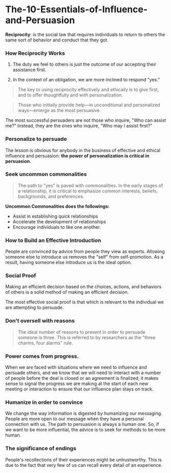 # The-10-Essentials-of-Influence-and-Persuasion

**Reciprocity**: is the social law that requires individuals to return to others the same sort of behavior and conduct that they got.

### How Reciprocity Works

1. The duty we feel to others is just the outcome of our accepting their assistance first.

2. In the context of an obligation, we are more inclined to respond "yes."

> The key to using reciprocity effectively and ethically is to give first, and to offer thoughtfully and with personalization.

> Those who initially provide help—in unconditional and personalized ways—emerge as the most persuasive.

The most successful persuaders are not those who inquire, "Who can assist me?" Instead, they are the ones who inquire, "Who may I assist first?"

### Personalize to persuade 

The lesson is obvious for anybody in the business of effective and ethical influence and persuasion: **the power of personalization is critical in persuasion**.

### Seek uncommon commonalities

> The path to "yes" is paved with commonalities. In the early stages of a relationship, it is critical to emphasize common interests, beliefs, backgrounds, and preferences.

**Uncommon Commonalities does the followings:**
  
  - Assist in establishing quick relationships
  - Accelerate the development of relationships
  - Encourage individuals to like one another.

### How to Build an Effective Introduction 

People are convinced by advice from people they view as experts. Allowing someone else to introduce us removes the "self" from self-promotion. As a result, having someone else introduce us is the ideal option.

### Social Proof

Making an efficient decision based on the choices, actions, and behaviors of others is a solid method of making an efficient decision.

The most effective social proof is that which is relevant to the individual we are attempting to persuade.

### Don't oversell with reasons

> The ideal number of reasons to present in order to persuade someone is three. This is referred to by researchers as the "three charms, four alarms" rule.

### Power comes from progress.

When we are faced with situations where we need to influence and persuade others, and we know that we will need to interact with a number of people before the deal is closed or an agreement is finalized, it makes sense to signal the progress we are making at the start of each new meeting or interaction to ensure that our influence plan stays on track.

### Humanize in order to convince

We change the way information is digested by humanizing our messaging. People are more open to our message when they have a personal connection with us. The path to persuasion is always a human one. So, if we want to be more influential, the advice is to seek for methods to be more human.

### The significance of endings

People's recollections of their experiences might be untrustworthy. This is due to the fact that very few of us can recall every detail of an experience.


